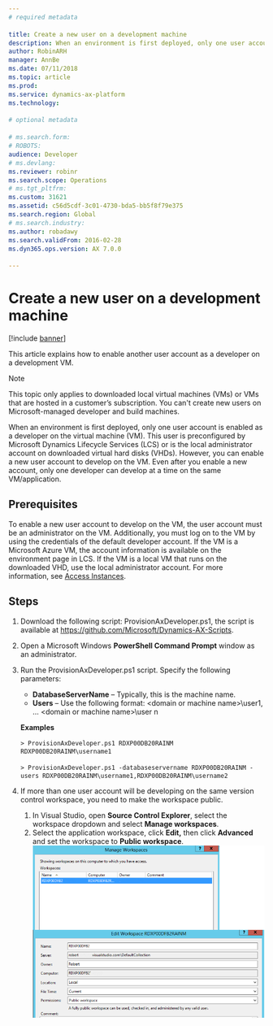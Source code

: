 ```yaml
---
# required metadata

title: Create a new user on a development machine
description: When an environment is first deployed, only one user account is enabled as a developer on the virtual machine (VM). This article explains how to enable another user account as a developer on a development VM.
author: RobinARH
manager: AnnBe
ms.date: 07/11/2018
ms.topic: article
ms.prod: 
ms.service: dynamics-ax-platform
ms.technology: 

# optional metadata

# ms.search.form: 
# ROBOTS: 
audience: Developer
# ms.devlang: 
ms.reviewer: robinr
ms.search.scope: Operations
# ms.tgt_pltfrm: 
ms.custom: 31621
ms.assetid: c56d5cdf-3c01-4730-bda5-bb5f8f79e375
ms.search.region: Global
# ms.search.industry: 
ms.author: robadawy
ms.search.validFrom: 2016-02-28
ms.dyn365.ops.version: AX 7.0.0

---
```


# Create a new user on a development machine

[!include [banner](../includes/banner.md)]

This article explains how to enable another user account as a developer on a development VM.

> [!NOTE]
> This topic only applies to downloaded local virtual machines (VMs) or VMs that are hosted in a customer’s subscription. You can't create new users on Microsoft-managed developer and build machines.


When an environment is first deployed, only one user account is enabled as a developer on the virtual machine (VM). This user is preconfigured by Microsoft Dynamics Lifecycle Services (LCS) or is the local administrator account on downloaded virtual hard disks (VHDs). However, you can enable a new user account to develop on the VM. Even after you enable a new account, only one developer can develop at a time on the same VM/application.

## Prerequisites
To enable a new user account to develop on the VM, the user account must be an administrator on the VM. Additionally, you must log on to the VM by using the credentials of the default developer account. If the VM is a Microsoft Azure VM, the account information is available on the environment page in LCS. If the VM is a local VM that runs on the downloaded VHD, use the local administrator account. For more information, see [Access Instances](../dev-tools/access-instances.md).

## Steps
1.  Download the following script: ProvisionAxDeveloper.ps1, the script is available at <https://github.com/Microsoft/Dynamics-AX-Scripts>.
2.  Open a Microsoft Windows **PowerShell Command Prompt** window as an administrator.
3.  Run the ProvisionAxDeveloper.ps1 script. Specify the following parameters:

    -   **DatabaseServerName** – Typically, this is the machine name.
    -   **Users** – Use the following format: &lt;domain or machine name&gt;\\user1, … &lt;domain or machine name&gt;\\user n

    **Examples**

        > ProvisionAxDeveloper.ps1 RDXP00DB20RAINM RDXP00DB20RAINM\username1

        > ProvisionAxDeveloper.ps1 -databaseservername RDXP00DB20RAINM -users RDXP00DB20RAINM\username1,RDXP00DB20RAINM\username2

4.  If more than one user account will be developing on the same version control workspace, you need to make the workspace public.
    1.  In Visual Studio, open **Source Control Explorer**, select the workspace dropdown and select **Manage workspaces**.
    2.  Select the application workspace, click **Edit,** then click **Advanced** and set the workspace to **Public workspace**.[![publicworkspace](./media/publicworkspace.png)](./media/publicworkspace.png)





